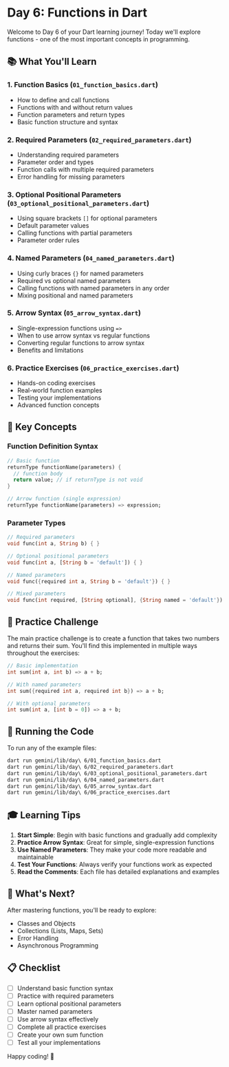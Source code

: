# Day 6: Functions in Dart

Welcome to Day 6 of your Dart learning journey! Today we'll explore functions - one of the most important concepts in programming.

## 📚 What You'll Learn

### 1. Function Basics (`01_function_basics.dart`)
- How to define and call functions
- Functions with and without return values
- Function parameters and return types
- Basic function structure and syntax

### 2. Required Parameters (`02_required_parameters.dart`)
- Understanding required parameters
- Parameter order and types
- Function calls with multiple required parameters
- Error handling for missing parameters

### 3. Optional Positional Parameters (`03_optional_positional_parameters.dart`)
- Using square brackets `[]` for optional parameters
- Default parameter values
- Calling functions with partial parameters
- Parameter order rules

### 4. Named Parameters (`04_named_parameters.dart`)
- Using curly braces `{}` for named parameters
- Required vs optional named parameters
- Calling functions with named parameters in any order
- Mixing positional and named parameters

### 5. Arrow Syntax (`05_arrow_syntax.dart`)
- Single-expression functions using `=>`
- When to use arrow syntax vs regular functions
- Converting regular functions to arrow syntax
- Benefits and limitations

### 6. Practice Exercises (`06_practice_exercises.dart`)
- Hands-on coding exercises
- Real-world function examples
- Testing your implementations
- Advanced function concepts

## 🎯 Key Concepts

### Function Definition Syntax
```dart
// Basic function
returnType functionName(parameters) {
  // function body
  return value; // if returnType is not void
}

// Arrow function (single expression)
returnType functionName(parameters) => expression;
```

### Parameter Types
```dart
// Required parameters
void func(int a, String b) { }

// Optional positional parameters
void func(int a, [String b = 'default']) { }

// Named parameters
void func({required int a, String b = 'default'}) { }

// Mixed parameters
void func(int required, [String optional], {String named = 'default'}) { }
```

## 🚀 Practice Challenge

The main practice challenge is to create a function that takes two numbers and returns their sum. You'll find this implemented in multiple ways throughout the exercises:

```dart
// Basic implementation
int sum(int a, int b) => a + b;

// With named parameters
int sum({required int a, required int b}) => a + b;

// With optional parameters
int sum(int a, [int b = 0]) => a + b;
```

## 📝 Running the Code

To run any of the example files:

```bash
dart run gemini/lib/day\ 6/01_function_basics.dart
dart run gemini/lib/day\ 6/02_required_parameters.dart
dart run gemini/lib/day\ 6/03_optional_positional_parameters.dart
dart run gemini/lib/day\ 6/04_named_parameters.dart
dart run gemini/lib/day\ 6/05_arrow_syntax.dart
dart run gemini/lib/day\ 6/06_practice_exercises.dart
```

## 🎓 Learning Tips

1. **Start Simple**: Begin with basic functions and gradually add complexity
2. **Practice Arrow Syntax**: Great for simple, single-expression functions
3. **Use Named Parameters**: They make your code more readable and maintainable
4. **Test Your Functions**: Always verify your functions work as expected
5. **Read the Comments**: Each file has detailed explanations and examples

## 🔗 What's Next?

After mastering functions, you'll be ready to explore:
- Classes and Objects
- Collections (Lists, Maps, Sets)
- Error Handling
- Asynchronous Programming

## 📋 Checklist

- [ ] Understand basic function syntax
- [ ] Practice with required parameters
- [ ] Learn optional positional parameters
- [ ] Master named parameters
- [ ] Use arrow syntax effectively
- [ ] Complete all practice exercises
- [ ] Create your own sum function
- [ ] Test all your implementations

Happy coding! 🎉
